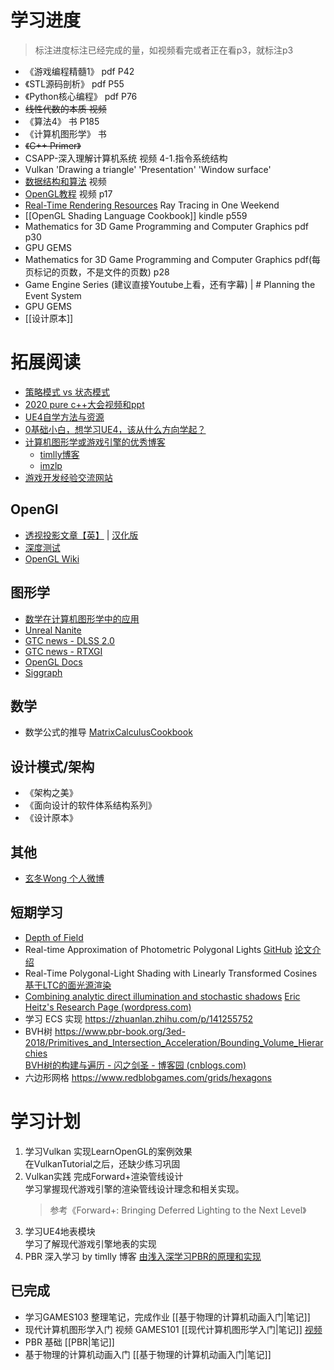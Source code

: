 # 学习进度

> 标注进度标注已经完成的量，如视频看完或者正在看p3，就标注p3

+ 《游戏编程精髓1》 pdf P42
+ 《STL源码剖析》 pdf P55
+ 《Python核心编程》 pdf P76
+ <s>线性代数的本质 视频</s>
+ 《算法4》 书 P185
+ 《计算机图形学》 书
+ <s>《C++ Primer》</s>
+ CSAPP-深入理解计算机系统 视频 4-1.指令系统结构
+ Vulkan 'Drawing a triangle' 'Presentation' 'Window surface'
+ [数据结构和算法](https://www.bilibili.com/video/BV1jt4y117KR?from=search&seid=3504744043281645991) 视频
+ [OpenGL教程](https://www.bilibili.com/video/BV1MJ411u7Bc) 视频 p17
+ [Real-Time Rendering Resources](http://www.realtimerendering.com/) Ray Tracing in One Weekend
+ [[OpenGL Shading Language Cookbook]] kindle p559
+ Mathematics for 3D Game Programming and Computer Graphics pdf p30
+ GPU GEMS
+ Mathematics for 3D Game Programming and Computer Graphics pdf(每页标记的页数，不是文件的页数) p28
+ Game Engine Series (建议直接Youtube上看，还有字幕) | # Planning the Event System
+ GPU GEMS
+ [[设计原本]]


# 拓展阅读

+ [策略模式 vs 状态模式](https://www.runoob.com/w3cnote/state-vs-strategy.html)
+ [2020 pure c++大会视频和ppt](http://purecpp.org/detail?id=2212)
+ [UE4自学方法与资源](https://zhuanlan.zhihu.com/p/89760805)
+ [0基础小白，想学习UE4，该从什么方向学起？](https://www.zhihu.com/question/364304524)
+ [计算机图形学或游戏引擎的优秀博客](https://www.zhihu.com/question/395723729/answer/2162395883)
	+ [timlly博客](https://cnblogs.com/timlly)
	+ [imzlp](https://imzlp.com)
+ [游戏开发经验交流网站](https://indienova.com/u/inspiration)

## OpenGl

+ [透视投影文章【英】](http://www.songho.ca/opengl/gl_projectionmatrix.html) |  [汉化版](https://www.cnblogs.com/leixinyue/p/11166135.html)
+ [深度测试](https://www.jianshu.com/p/82af21eda232)
+ [OpenGL Wiki](https://www.khronos.org/opengl/wiki/Main_Page)

## 图形学

+ [数学在计算机图形学中的应用](http://staff.ustc.edu.cn/~lgliu/Resources/CG/Math_for_CG_Turk_CN.htm)
+ [Unreal Nanite](https://zhuanlan.zhihu.com/p/376267968)
+ [GTC news - DLSS 2.0](https://zhuanlan.zhihu.com/p/116211994)
+ [GTC news - RTXGI](https://developer.nvidia.com/rtxgi)
+ [OpenGL Docs](https://docs.gl)
+ [Siggraph](http://advances.realtimerendering.com/)

## 数学

+ 数学公式的推导 [MatrixCalculusCookbook](https://www.math.uwaterloo.ca/~hwolkowi/matrixcookbook.pdf)

## 设计模式/架构
+ 《架构之美》
+ 《面向设计的软件体系结构系列》
+ 《设计原本》

## 其他

+ [玄冬Wong 个人微博](https://dawnarc.com/)

## 短期学习

+ [Depth of Field](https://developer.nvidia.com/gpugems/gpugems/part-iv-image-processing/chapter-23-depth-field-survey-techniques)
+ Real-time Approximation of Photometric Polygonal Lights [GitHub](https://github.com/luithefirst/rtappl) [论文介绍](https://rtappl.vrvis.at/)
+ Real-Time Polygonal-Light Shading with Linearly Transformed Cosines [基于LTC的面光源渲染](https://blog.csdn.net/qjh5606/article/details/119682254)
+ [Combining analytic direct illumination and stochastic shadows](https://research.nvidia.com/sites/default/files/pubs/2018-05_Combining-Analytic-Direct//I3D2018_combining.pdf) [Eric Heitz's Research Page (wordpress.com)](https://eheitzresearch.wordpress.com/705-2/)
+ 学习 ECS 实现 https://zhuanlan.zhihu.com/p/141255752
+ BVH树 https://www.pbr-book.org/3ed-2018/Primitives_and_Intersection_Acceleration/Bounding_Volume_Hierarchies <br> [BVH树的构建与遍历 - 闪之剑圣 - 博客园 (cnblogs.com)](https://www.cnblogs.com/wickedpriest/p/12269564.html)
+ 六边形网格 https://www.redblobgames.com/grids/hexagons

# 学习计划

1. 学习Vulkan 实现LearnOpenGL的案例效果<br>在VulkanTutorial之后，还缺少练习巩固
2. Vulkan实践 完成Forward+渲染管线设计<br>学习掌握现代游戏引擎的渲染管线设计理念和相关实现。
	> 参考《Forward+: Bringing Deferred Lighting to the Next Level》
3. 学习UE4地表模块<br>学习了解现代游戏引擎地表的实现
4. PBR 深入学习 by timlly 博客 [由浅入深学习PBR的原理和实现](https://www.cnblogs.com/timlly/p/10631718.html)

## 已完成

- 学习GAMES103 整理笔记，完成作业 [[基于物理的计算机动画入门|笔记]]
- 现代计算机图形学入门 视频 GAMES101 [[现代计算机图形学入门|笔记]] [视频](https://www.bilibili.com/video/BV1X7411F744)
- PBR 基础 [[PBR|笔记]]
- 基于物理的计算机动画入门 [[基于物理的计算机动画入门|笔记]]